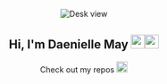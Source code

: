 <p align="center">
    <img src="https://i.pinimg.com/originals/8e/45/91/8e459158a4f82bcc215a9e2dce3644ed.png" alt="Desk view"/>
</p>


<div>
  <h2 align="center"> 
    Hi, I'm Daenielle May <img src="https://i.imgur.com/MA774fD.png" width="25"/><img src="https://i.imgur.com/dSjWdSw.png" width="25"/> 
  </h2>
  <p align="center"> Check out my repos <img src="https://i.imgur.com/tGBlkOm.png" width="20"/> </p>
 </div>

